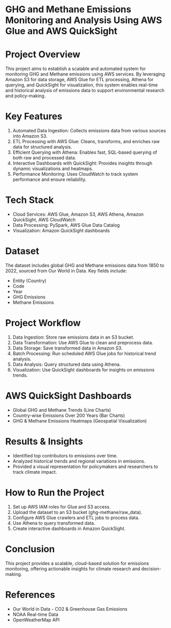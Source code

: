 # GHG and Methane Emissions Monitoring and Analysis Using AWS Glue and AWS QuickSight

# Project Overview
This project aims to establish a scalable and automated system for monitoring GHG and Methane emissions using AWS services. By leveraging Amazon S3 for data storage, AWS Glue for ETL processing, Athena for querying, and QuickSight for visualization, this system enables real-time and historical analysis of emissions data to support environmental research and policy-making.

# Key Features
1. Automated Data Ingestion: Collects emissions data from various sources into Amazon S3.
2. ETL Processing with AWS Glue: Cleans, transforms, and enriches raw data for structured analysis.
3. Efficient Querying with Athena: Enables fast, SQL-based querying of both raw and processed data.
4. Interactive Dashboards with QuickSight: Provides insights through dynamic visualizations and heatmaps.
5. Performance Monitoring: Uses CloudWatch to track system performance and ensure reliability.

# Tech Stack
- Cloud Services: AWS Glue, Amazon S3, AWS Athena, Amazon QuickSight, AWS CloudWatch
- Data Processing: PySpark, AWS Glue Data Catalog
- Visualization: Amazon QuickSight dashboards

# Dataset
The dataset includes global GHG and Methane emissions data from 1850 to 2022, sourced from Our World in Data. Key fields include:
- Entity (Country)
- Code
- Year
- GHG Emissions
- Methane Emissions

# Project Workflow
1. Data Ingestion: Store raw emissions data in an S3 bucket.
2. Data Transformation: Use AWS Glue to clean and preprocess data.
3. Data Storage: Save transformed data in Amazon S3.
4. Batch Processing: Run scheduled AWS Glue jobs for historical trend analysis.
5. Data Analysis: Query structured data using Athena.
6. Visualization: Use QuickSight dashboards for insights on emissions trends.

# AWS QuickSight Dashboards
- Global GHG and Methane Trends (Line Charts)
- Country-wise Emissions Over 200 Years (Bar Charts)
- GHG & Methane Emissions Heatmaps (Geospatial Visualization)

# Results & Insights
- Identified top contributors to emissions over time.
- Analyzed historical trends and regional variations in emissions.
- Provided a visual representation for policymakers and researchers to track climate impact.

# How to Run the Project
1. Set up AWS IAM roles for Glue and S3 access.
2. Upload the dataset to an S3 bucket (ghg-methane/raw_data).
3. Configure AWS Glue crawlers and ETL jobs to process data.
4. Use Athena to query transformed data.
5. Create interactive dashboards in Amazon QuickSight.

# Conclusion
This project provides a scalable, cloud-based solution for emissions monitoring, offering actionable insights for climate research and decision-making.

# References
- Our World in Data - CO2 & Greenhouse Gas Emissions
- NOAA Real-time Data
- OpenWeatherMap API
